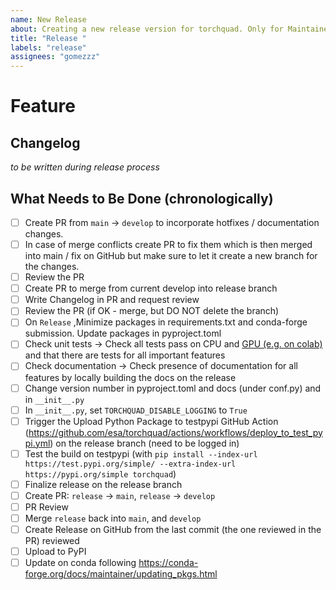 ```yaml
---
name: New Release
about: Creating a new release version for torchquad. Only for Maintainers.
title: "Release "
labels: "release"
assignees: "gomezzz"
---
```


# Feature

## Changelog

_to be written during release process_

## What Needs to Be Done (chronologically)

- [ ] Create PR from `main` -> `develop` to incorporate hotfixes / documentation changes.
- [ ] In case of merge conflicts create PR to fix them which is then merged into main / fix on GitHub but make sure to let it create a new branch for the changes.
- [ ] Review the PR
- [ ] Create PR to merge from current develop into release branch
- [ ] Write Changelog in PR and request review
- [ ] Review the PR (if OK - merge, but DO NOT delete the branch)
- [ ] On `Release` ,Minimize packages in requirements.txt and conda-forge submission. Update packages in pyproject.toml
- [ ] Check unit tests -> Check all tests pass on CPU and [GPU (e.g. on colab)](https://colab.research.google.com/drive/1lFpdtY5zV7VpW88aazedA3n4khedHDQP?usp=sharing#scrollTo=IbU2vypPQ-Ej) and that there are tests for all important features
- [ ] Check documentation -> Check presence of documentation for all features by locally building the docs on the release
- [ ] Change version number in pyproject.toml and docs (under conf.py) and in `__init__.py`
- [ ] In `__init__.py`, set `TORCHQUAD_DISABLE_LOGGING` to `True`
- [ ] Trigger the Upload Python Package to testpypi GitHub Action (https://github.com/esa/torchquad/actions/workflows/deploy_to_test_pypi.yml) on the release branch (need to be logged in)
- [ ] Test the build on testpypi (with `pip install --index-url https://test.pypi.org/simple/ --extra-index-url https://pypi.org/simple torchquad`)
- [ ] Finalize release on the release branch
- [ ] Create PR: `release` → `main`, `release` -> `develop`
- [ ] PR Review
- [ ] Merge `release` back into `main`, and `develop`
- [ ] Create Release on GitHub from the last commit (the one reviewed in the PR) reviewed
- [ ] Upload to PyPI
- [ ] Update on conda following https://conda-forge.org/docs/maintainer/updating_pkgs.html
